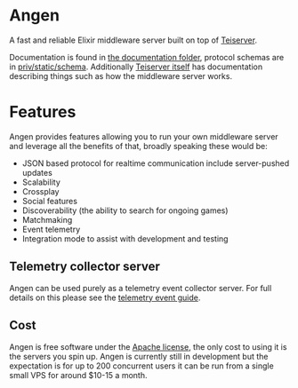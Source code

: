 # Angen
A fast and reliable Elixir middleware server built on top of [Teiserver](https://github.com/Teifion/teiserver).

Documentation is found in [the documentation folder](documentation), protocol schemas are in [priv/static/schema](priv/static/schema). Additionally [Teiserver itself](https://hexdocs.pm/teiserver/Teiserver.html) has documentation describing things such as how the middleware server works.

# Features
Angen provides features allowing you to run your own middleware server and leverage all the benefits of that, broadly speaking these would be:
- JSON based protocol for realtime communication include server-pushed updates
- Scalability
- Crossplay
- Social features
- Discoverability (the ability to search for ongoing games)
- Matchmaking
- Event telemetry
- Integration mode to assist with development and testing

## Telemetry collector server
Angen can be used purely as a telemetry event collector server. For full details on this please see the [telemetry event guide](documentation/guides/admin/telemetry_events.md).

## Cost
Angen is free software under the [Apache license](LICENSE.txt), the only cost to using it is the servers you spin up. Angen is currently still in development but the expectation is for up to 200 concurrent users it can be run from a single small VPS for around $10-15 a month.
